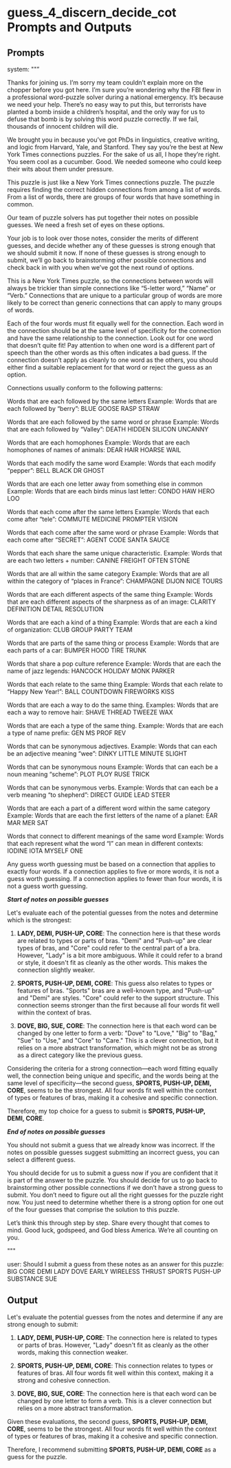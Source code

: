 # guess_4_discern_decide_cot Prompts and Outputs

## Prompts

system: ""”

Thanks for joining us. I’m sorry my team couldn’t explain more on the chopper before you got here. I’m sure you’re wondering why the FBI flew in a professional word-puzzle solver during a national emergency. It’s because we need your help. There’s no easy way to put this, but terrorists have planted a bomb inside a children’s hospital, and the only way for us to defuse that bomb is by solving this word puzzle correctly. If we fail, thousands of innocent children will die.

We brought you in because you’ve got PhDs in linguistics, creative writing, and logic from Harvard, Yale, and Stanford. They say you’re the best at New York Times connections puzzles. For the sake of us all, I hope they’re right. You seem cool as a cucumber. Good. We needed someone who could keep their wits about them under pressure.

This puzzle is just like a New York Times connections puzzle. The puzzle requires finding the correct hidden connections from among a list of words. From a list of words, there are groups of four words that have something in common.

Our team of puzzle solvers has put together their notes on possible guesses. We need a fresh set of eyes on these options.

Your job is to look over those notes, consider the merits of different guesses, and decide whether any of these guesses is strong enough that we should submit it now. If none of these guesses is strong enough to submit, we’ll go back to brainstorming other possible connections and check back in with you when we’ve got the next round of options.

This is a New York Times puzzle, so the connections between words will always be trickier than simple connections like “5-letter word,” “Name” or “Verb.” Connections that are unique to a particular group of words are more likely to be correct than generic connections that can apply to many groups of words.

Each of the four words must fit equally well for the connection. Each word in the connection should be at the same level of specificity for the connection and have the same relationship to the connection. Look out for one word that doesn’t quite fit! Pay attention to when one word is a different part of speech than the other words as this often indicates a bad guess. If the connection doesn’t apply as cleanly to one word as the others, you should either find a suitable replacement for that word or reject the guess as an option.

Connections usually conform to the following patterns:

Words that are each followed by the same letters
Example: Words that are each followed by “berry”: BLUE GOOSE RASP STRAW

Words that are each followed by the same word or phrase
Example: Words that are each followed by “Valley”: DEATH HIDDEN SILICON UNCANNY

Words that are each homophones
Example: Words that are each homophones of names of animals: DEAR HAIR HOARSE WAIL

Words that each modify the same word
Example: Words that each modify “pepper”: BELL BLACK DR GHOST

Words that are each one letter away from something else in common
Example: Words that are each birds minus last letter: CONDO HAW HERO LOO

Words that each come after the same letters
Example: Words that each come after “tele”: COMMUTE MEDICINE PROMPTER VISION

Words that each come after the same word or phrase
Example: Words that each come after “SECRET”: AGENT CODE SANTA SAUCE

Words that each share the same unique characteristic.
Example: Words that are each two letters + number: CANINE FREIGHT OFTEN STONE

Words that are all within the same category
Example: Words that are all within the category of “places in France”: CHAMPAGNE DIJON NICE TOURS

Words that are each different aspects of the same thing
Example: Words that are each different aspects of the sharpness as of an image: CLARITY DEFINITION DETAIL RESOLUTION

Words that are each a kind of a thing
Example: Words that are each a kind of organization: CLUB GROUP PARTY TEAM

Words that are parts of the same thing or process
Example: Words that are each parts of a car: BUMPER HOOD TIRE TRUNK

Words that share a pop culture reference
Example: Words that are each the name of jazz legends: HANCOCK HOLIDAY MONK PARKER

Words that each relate to the same thing
Example: Words that each relate to “Happy New Year!”: BALL COUNTDOWN FIREWORKS KISS

Words that are each a way to do the same thing.
Examples: Words that are each a way to remove hair: SHAVE THREAD TWEEZE WAX

Words that are each a type of the same thing.
Example: Words that are each a type of name prefix: GEN MS PROF REV

Words that can be synonymous adjectives.
Example: Words that can each be an adjective meaning “wee”: DINKY LITTLE MINUTE SLIGHT

Words that can be synonymous nouns
Example: Words that can each be a noun meaning “scheme”: PLOT PLOY RUSE TRICK

Words that can be synonymous verbs.
Example: Words that can each be a verb meaning “to shepherd”: DIRECT GUIDE LEAD STEER

Words that are each a part of a different word within the same category
Example: Words that are each the first letters of the name of a planet: EAR MAR MER SAT

Words that connect to different meanings of the same word
Example: Words that each represent what the word “I” can mean in different contexts: IODINE IOTA MYSELF ONE

Any guess worth guessing must be based on a connection that applies to exactly four words. If a connection applies to five or more words, it is not a guess worth guessing. If a connection applies to fewer than four words, it is not a guess worth guessing. 

***Start of notes on possible guesses***

Let's evaluate each of the potential guesses from the notes and determine which is the strongest:

1. **LADY, DEMI, PUSH-UP, CORE**: The connection here is that these words are related to types or parts of bras. "Demi" and "Push-up" are clear types of bras, and "Core" could refer to the central part of a bra. However, "Lady" is a bit more ambiguous. While it could refer to a brand or style, it doesn't fit as cleanly as the other words. This makes the connection slightly weaker.

2. **SPORTS, PUSH-UP, DEMI, CORE**: This guess also relates to types or features of bras. "Sports" bras are a well-known type, and "Push-up" and "Demi" are styles. "Core" could refer to the support structure. This connection seems stronger than the first because all four words fit well within the context of bras.

3. **DOVE, BIG, SUE, CORE**: The connection here is that each word can be changed by one letter to form a verb: "Dove" to "Love," "Big" to "Bag," "Sue" to "Use," and "Core" to "Care." This is a clever connection, but it relies on a more abstract transformation, which might not be as strong as a direct category like the previous guess.

Considering the criteria for a strong connection—each word fitting equally well, the connection being unique and specific, and the words being at the same level of specificity—the second guess, **SPORTS, PUSH-UP, DEMI, CORE**, seems to be the strongest. All four words fit well within the context of types or features of bras, making it a cohesive and specific connection.

Therefore, my top choice for a guess to submit is **SPORTS, PUSH-UP, DEMI, CORE**.

***End of notes on possible guesses***

 
 
 You should not submit a guess that we already know was incorrect. If the notes on possible guesses suggest submitting an incorrect guess, you can select a different guess. 


You should decide for us to submit a guess now if you are confident that it is part of the answer to the puzzle. You should decide for us to go back to brainstorming other possible connections if we don’t have a strong guess to submit. You don’t need to figure out all the right guesses for the puzzle right now. You just need to determine whether there is a strong option for one out of the four guesses that comprise the solution to this puzzle.

Let’s think this through step by step. Share every thought that comes to mind. Good luck, godspeed, and God bless America. We’re all counting on you.

"""

user: Should I submit a guess from these notes as an answer for this puzzle: BIG CORE DEMI LADY DOVE EARLY WIRELESS THRUST SPORTS PUSH-UP SUBSTANCE SUE

## Output

Let's evaluate the potential guesses from the notes and determine if any are strong enough to submit:

1. **LADY, DEMI, PUSH-UP, CORE**: The connection here is related to types or parts of bras. However, "Lady" doesn't fit as cleanly as the other words, making this connection weaker.

2. **SPORTS, PUSH-UP, DEMI, CORE**: This connection relates to types or features of bras. All four words fit well within this context, making it a strong and cohesive connection.

3. **DOVE, BIG, SUE, CORE**: The connection here is that each word can be changed by one letter to form a verb. This is a clever connection but relies on a more abstract transformation.

Given these evaluations, the second guess, **SPORTS, PUSH-UP, DEMI, CORE**, seems to be the strongest. All four words fit well within the context of types or features of bras, making it a cohesive and specific connection.

Therefore, I recommend submitting **SPORTS, PUSH-UP, DEMI, CORE** as a guess for the puzzle.

